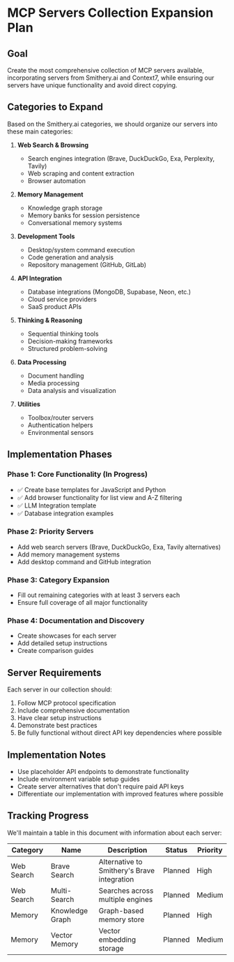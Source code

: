 # MCP Servers Collection Expansion Plan

## Goal
Create the most comprehensive collection of MCP servers available, incorporating servers from Smithery.ai and Context7, while ensuring our servers have unique functionality and avoid direct copying.

## Categories to Expand

Based on the Smithery.ai categories, we should organize our servers into these main categories:

1. **Web Search & Browsing**
   - Search engines integration (Brave, DuckDuckGo, Exa, Perplexity, Tavily)
   - Web scraping and content extraction
   - Browser automation

2. **Memory Management**
   - Knowledge graph storage
   - Memory banks for session persistence
   - Conversational memory systems

3. **Development Tools**
   - Desktop/system command execution
   - Code generation and analysis
   - Repository management (GitHub, GitLab)

4. **API Integration**
   - Database integrations (MongoDB, Supabase, Neon, etc.)
   - Cloud service providers
   - SaaS product APIs

5. **Thinking & Reasoning**
   - Sequential thinking tools
   - Decision-making frameworks
   - Structured problem-solving

6. **Data Processing**
   - Document handling
   - Media processing
   - Data analysis and visualization

7. **Utilities**
   - Toolbox/router servers
   - Authentication helpers
   - Environmental sensors

## Implementation Phases

### Phase 1: Core Functionality (In Progress)
- ✅ Create base templates for JavaScript and Python
- ✅ Add browser functionality for list view and A-Z filtering
- ✅ LLM Integration template
- ✅ Database integration examples

### Phase 2: Priority Servers
- Add web search servers (Brave, DuckDuckGo, Exa, Tavily alternatives)
- Add memory management systems
- Add desktop command and GitHub integration

### Phase 3: Category Expansion
- Fill out remaining categories with at least 3 servers each
- Ensure full coverage of all major functionality

### Phase 4: Documentation and Discovery
- Create showcases for each server
- Add detailed setup instructions
- Create comparison guides

## Server Requirements
Each server in our collection should:

1. Follow MCP protocol specification
2. Include comprehensive documentation
3. Have clear setup instructions
4. Demonstrate best practices
5. Be fully functional without direct API key dependencies where possible

## Implementation Notes

- Use placeholder API endpoints to demonstrate functionality
- Include environment variable setup guides
- Create server alternatives that don't require paid API keys
- Differentiate our implementation with improved features where possible

## Tracking Progress

We'll maintain a table in this document with information about each server:

| Category | Name | Description | Status | Priority |
|----------|------|-------------|--------|----------|
| Web Search | Brave Search | Alternative to Smithery's Brave integration | Planned | High |
| Web Search | Multi-Search | Searches across multiple engines | Planned | Medium |
| Memory | Knowledge Graph | Graph-based memory store | Planned | High |
| Memory | Vector Memory | Vector embedding storage | Planned | Medium |